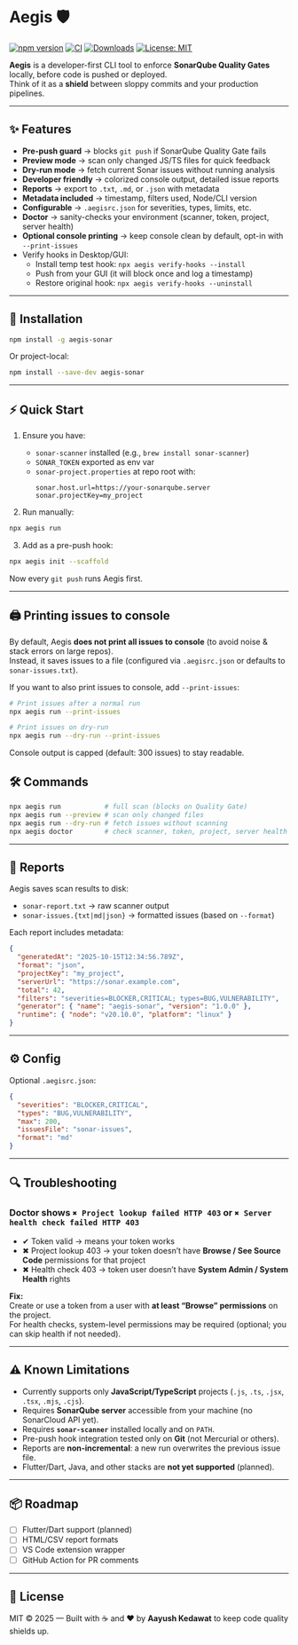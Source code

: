 # Aegis 🛡️

[![npm version](https://img.shields.io/npm/v/aegis-sonar.svg?logo=npm)](https://www.npmjs.com/package/aegis-sonar)
[![CI](https://github.com/aayushkedawat/aegis-sonar/actions/workflows/ci.yml/badge.svg)](https://github.com/aayushkedawat/aegis-sonar/actions/workflows/ci.yml)
[![Downloads](https://img.shields.io/npm/dm/aegis-sonar.svg)](https://www.npmjs.com/package/aegis-sonar)
[![License: MIT](https://img.shields.io/badge/license-MIT-green.svg)](./LICENSE)

**Aegis** is a developer-first CLI tool to enforce **SonarQube Quality Gates** locally, before code is pushed or deployed.  
Think of it as a **shield** between sloppy commits and your production pipelines.

---

## ✨ Features

- **Pre-push guard** → blocks `git push` if SonarQube Quality Gate fails
- **Preview mode** → scan only changed JS/TS files for quick feedback
- **Dry-run mode** → fetch current Sonar issues without running analysis
- **Developer friendly** → colorized console output, detailed issue reports
- **Reports** → export to `.txt`, `.md`, or `.json` with metadata
- **Metadata included** → timestamp, filters used, Node/CLI version
- **Configurable** → `.aegisrc.json` for severities, types, limits, etc.
- **Doctor** → sanity-checks your environment (scanner, token, project, server health)
- **Optional console printing** → keep console clean by default, opt-in with `--print-issues`
- Verify hooks in Desktop/GUI:
  - Install temp test hook: `npx aegis verify-hooks --install`
  - Push from your GUI (it will block once and log a timestamp)
  - Restore original hook: `npx aegis verify-hooks --uninstall`

---

## 🚀 Installation

```bash
npm install -g aegis-sonar
```

Or project-local:

```bash
npm install --save-dev aegis-sonar
```

---

## ⚡ Quick Start

1. Ensure you have:

   - `sonar-scanner` installed (e.g., `brew install sonar-scanner`)
   - `SONAR_TOKEN` exported as env var
   - `sonar-project.properties` at repo root with:
     ```properties
     sonar.host.url=https://your-sonarqube.server
     sonar.projectKey=my_project
     ```

2. Run manually:

```bash
npx aegis run
```

3. Add as a pre-push hook:

```bash
npx aegis init --scaffold
```

Now every `git push` runs Aegis first.

---

## 🖨️ Printing issues to console

By default, Aegis **does not print all issues to console** (to avoid noise & stack errors on large repos).  
Instead, it saves issues to a file (configured via `.aegisrc.json` or defaults to `sonar-issues.txt`).

If you want to also print issues to console, add `--print-issues`:

```bash
# Print issues after a normal run
npx aegis run --print-issues

# Print issues on dry-run
npx aegis run --dry-run --print-issues
```

Console output is capped (default: 300 issues) to stay readable.

## 🛠️ Commands

```bash
npx aegis run           # full scan (blocks on Quality Gate)
npx aegis run --preview # scan only changed files
npx aegis run --dry-run # fetch issues without scanning
npx aegis doctor        # check scanner, token, project, server health
```

---

## 📄 Reports

Aegis saves scan results to disk:

- `sonar-report.txt` → raw scanner output
- `sonar-issues.{txt|md|json}` → formatted issues (based on `--format`)

Each report includes metadata:

```json
{
  "generatedAt": "2025-10-15T12:34:56.789Z",
  "format": "json",
  "projectKey": "my_project",
  "serverUrl": "https://sonar.example.com",
  "total": 42,
  "filters": "severities=BLOCKER,CRITICAL; types=BUG,VULNERABILITY",
  "generator": { "name": "aegis-sonar", "version": "1.0.0" },
  "runtime": { "node": "v20.10.0", "platform": "linux" }
}
```

---

## ⚙️ Config

Optional `.aegisrc.json`:

```json
{
  "severities": "BLOCKER,CRITICAL",
  "types": "BUG,VULNERABILITY",
  "max": 200,
  "issuesFile": "sonar-issues",
  "format": "md"
}
```

---

## 🔍 Troubleshooting

### Doctor shows `✖ Project lookup failed HTTP 403` or `✖ Server health check failed HTTP 403`

- ✔ Token valid → means your token works
- ✖ Project lookup 403 → your token doesn’t have **Browse / See Source Code** permissions for that project
- ✖ Health check 403 → token user doesn’t have **System Admin / System Health** rights

**Fix:**  
Create or use a token from a user with **at least “Browse” permissions** on the project.  
For health checks, system-level permissions may be required (optional; you can skip health if not needed).

---

## ⚠️ Known Limitations

- Currently supports only **JavaScript/TypeScript** projects (`.js`, `.ts`, `.jsx`, `.tsx`, `.mjs`, `.cjs`).
- Requires **SonarQube server** accessible from your machine (no SonarCloud API yet).
- Requires **`sonar-scanner`** installed locally and on `PATH`.
- Pre-push hook integration tested only on **Git** (not Mercurial or others).
- Reports are **non-incremental**: a new run overwrites the previous issue file.
- Flutter/Dart, Java, and other stacks are **not yet supported** (planned).

---

## 📦 Roadmap

- [ ] Flutter/Dart support (planned)
- [ ] HTML/CSV report formats
- [ ] VS Code extension wrapper
- [ ] GitHub Action for PR comments

---

## 📝 License

MIT © 2025 — Built with ☕ and ❤️ by **Aayush Kedawat** to keep code quality shields up.
